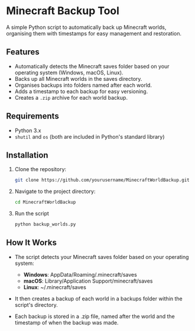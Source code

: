 # Minecraft Backup Tool

A simple Python script to automatically back up Minecraft worlds, organising them with timestamps for easy management and restoration.

## Features

- Automatically detects the Minecraft saves folder based on your operating system (Windows, macOS, Linux).
- Backs up all Minecraft worlds in the saves directory.
- Organises backups into folders named after each world.
- Adds a timestamp to each backup for easy versioning.
- Creates a `.zip` archive for each world backup.

## Requirements

- Python 3.x
- `shutil` and `os` (both are included in Python's standard library)

## Installation

1. Clone the repository:

   ```bash
   git clone https://github.com/yourusername/MinecraftWorldBackup.git
2. Navigate to the project directory:

	```bash
	cd MinecraftWorldBackup
3. Run the script

	```bash
    python backup_worlds.py
## How It Works
- The script detects your Minecraft saves folder based on your operating system:
  - **Windows**: AppData/Roaming/.minecraft/saves
  - **macOS**: Library/Application Support/minecraft/saves
  - **Linux**: ~/.minecraft/saves

- It then creates a backup of each world in a backups folder within the script's directory.
- Each backup is stored in a .zip file, named after the world and the timestamp of when the backup was made.
